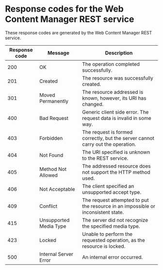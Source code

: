 # Response codes for the Web Content Manager REST service

These response codes are generated by the Web Content Manager REST service.

|Response code|Message|Description|
|-------------|-------|-----------|
|200|OK|The operation completed successfully.|
|201|Created|The resource was successfully created.|
|301|Moved Permanently|The resource addressed is known, however, its URI has changed.|
|400|Bad Request|Generic client side error. The request data is invalid in some way.|
|403|Forbidden|The request is formed correctly, but the server cannot carry out the operation.|
|404|Not Found|The URI specified is unknown to the REST service.|
|405|Method Not Allowed|The addressed resource does not support the HTTP method used.|
|406|Not Acceptable|The client specified an unsupported accept type.|
|409|Conflict|The request attempted to put the resource in an impossible or inconsistent state.|
|415|Unsupported Media Type|The server did not recognize the specified media type.|
|423|Locked|Unable to perform the requested operation, as the resource is locked.|
|500|Internal Server Error|An internal error occurred.|


